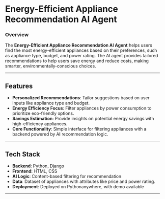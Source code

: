 # Energy-Efficient Appliance Recommendation AI Agent

### Overview

The **Energy-Efficient Appliance Recommendation AI Agent** helps users find the most energy-efficient appliances based on their preferences, such as appliance type, budget, and power rating. The AI agent provides tailored recommendations to help users save energy and reduce costs, making smarter, environmentally-conscious choices.

---

## Features

- **Personalized Recommendations**: Tailor suggestions based on user inputs like appliance type and budget.
- **Energy Efficiency Focus**: Filter appliances by power consumption to prioritize eco-friendly options.
- **Savings Estimation**: Provide insights on potential energy savings with high-efficiency appliances.
- **Core Functionality**: Simple interface for filtering appliances with a backend powered by AI recommendation logic.

---

## Tech Stack

- **Backend**: Python, Django
- **Frontend**: HTML, CSS
- **AI Logic**: Content-based filtering for recommendation
- **Data**: Dataset of appliances with attributes like price and power rating.
- **Deployment**: Deployed on Pythonanywhere, with demo available

---